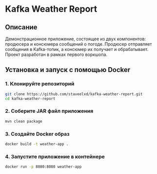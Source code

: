 # Kafka Weather Report
## Описание 
Демонстрационное приложение, состоящее из двух компонентов: продюсера и консюмера сообщений о погоде. Продюсер отправляет сообщения в Kafka-топик, а консюмер их получает и обрабатывает. Проект разработан в рамках первого воркшопа.
## Установка и запуск с помощью Docker

### 1. Клонируйте репозиторий

```bash
git clone https://github.com/staveelxd/kafka-weather-report.git
cd kafka-weather-report
```
### 2. Соберите JAR файл приложения
```bash
mvn clean package
```
### 3. Создайте Docker образ
```bash
docker build -t weather-app .
```
### 4. Запустите приложение в контейнере
```bash
docker run -p 8080:8080 weather-app
```
